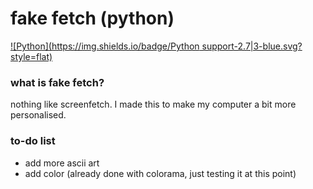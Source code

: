 # fake fetch (python)
[![Python](https://img.shields.io/badge/Python support-2.7|3-blue.svg?style=flat)](https://www.python.org/)
### what is fake fetch?

nothing like screenfetch. 
I made this to make my computer a bit more personalised.


### to-do list
* add more ascii art
* add color (already done with colorama, just testing it at this point)

